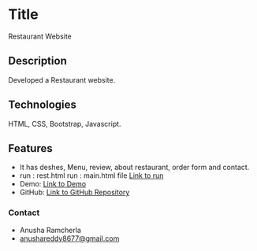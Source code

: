 # Title 
 Restaurant Website
## Description 
Developed a Restaurant website.

## Technologies  
HTML, CSS, Bootstrap, Javascript.
## Features 
- It has deshes, Menu, review, about restaurant, order form and contact.
- run : rest.html  run : main.html file  [Link to run](https://github.com/RAMCHERLAANUSHA/restaurant/blob/master/rest.html)
- Demo: [Link to Demo](https://github.com/RAMCHERLAANUSHA/restaurant/blob/master/restaturant.mp4)
- GitHub: [Link to GitHub Repository](https://github.com/RAMCHERLAANUSHA/restaurant)
### Contact
- Anusha Ramcherla
- anushareddy8677@gmail.com
